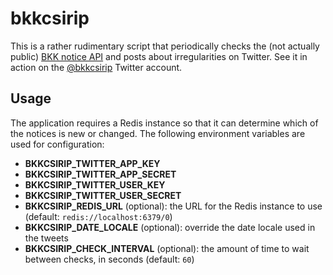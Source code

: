 # bkkcsirip

This is a rather rudimentary script that periodically checks the (not actually
public) [BKK notice API](http://www.bkk.hu/apps/bkkinfo/lista-api.php) and posts
about irregularities on Twitter. See it in action on the
[@bkkcsirip](https://twitter.com/bkkcsirip) Twitter account.

## Usage

The application requires a Redis instance so that it can determine which of the
notices is new or changed. The following environment variables are used for
configuration:

- **BKKCSIRIP_TWITTER_APP_KEY**
- **BKKCSIRIP_TWITTER_APP_SECRET**
- **BKKCSIRIP_TWITTER_USER_KEY**
- **BKKCSIRIP_TWITTER_USER_SECRET**
- **BKKCSIRIP_REDIS_URL** (optional): the URL for the Redis instance to use
  (default: `redis://localhost:6379/0`)
- **BKKCSIRIP_DATE_LOCALE** (optional): override the date locale used in the
  tweets
- **BKKCSIRIP_CHECK_INTERVAL** (optional): the amount of time to wait between
  checks, in seconds (default: `60`)
